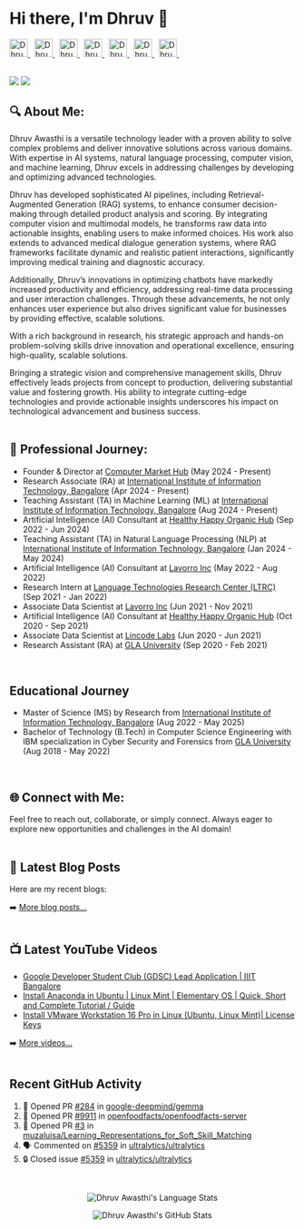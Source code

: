 
# Hi there, I'm Dhruv 👋

<a href="http://dhruvawasthi.com">
  <img alt="Dhruv's Website" height="32" width="32" src="https://cdn.jsdelivr.net/npm/simple-icons@v8/icons/firefox.svg" />
</a> &nbsp;  
<a href="https://www.linkedin.com/in/dhruv-awasthi/">
  <img alt="Dhruv's LinkedIn" height="32" width="32" src="https://cdn.jsdelivr.net/npm/simple-icons@v8/icons/linkedin.svg" />
</a> &nbsp; 
<a href="https://twitter.com/_dhruvawasthi">
  <img alt="Dhruv's Twitter" height="32" width="32" src="https://cdn.jsdelivr.net/npm/simple-icons@v8/icons/twitter.svg" />
</a> &nbsp; 
<a href="https://www.facebook.com/DhruvAwasthi6/">
  <img alt="Dhruv's Facebook" height="32" width="32" src="https://cdn.jsdelivr.net/npm/simple-icons@v8/icons/facebook.svg" />
</a> &nbsp; 
<a href="https://www.instagram.com/_dhruvawasthi/">
  <img alt="Dhruv's Instagram" height="32" width="32" src="https://cdn.jsdelivr.net/npm/simple-icons@v8/icons/instagram.svg" />
</a> &nbsp; 
<a href="https://www.youtube.com/@_dhruvawasthi">
  <img alt="Dhruv's YouTube" height="32" width="32" src="https://cdn.jsdelivr.net/npm/simple-icons@v8/icons/youtube.svg" />
</a> &nbsp; 
<a href="mailto: dhruvawasthicc@gmail.com">
  <img alt="Dhruv's Email" height="32" width="32" src="https://cdn.jsdelivr.net/npm/simple-icons@v8/icons/gmail.svg" />
</a> &nbsp;

<br>
<br>

[![](https://wakatime.com/badge/user/97d48e99-abfa-4dd7-8a9d-b14dce3279f6.svg)](https://wakatime.com/@97d48e99-abfa-4dd7-8a9d-b14dce3279f6)  ![](https://komarev.com/ghpvc/?username=DhruvAwasthi&style=flat&label=Visitors)


## 🔍 About Me:
Dhruv Awasthi is a versatile technology leader with a proven ability to solve complex problems and deliver innovative solutions across various domains. With expertise in AI systems, natural language processing, computer vision, and machine learning, Dhruv excels in addressing challenges by developing and optimizing advanced technologies.

Dhruv has developed sophisticated AI pipelines, including Retrieval-Augmented Generation (RAG) systems, to enhance consumer decision-making through detailed product analysis and scoring. By integrating computer vision and multimodal models, he transforms raw data into actionable insights, enabling users to make informed choices. His work also extends to advanced medical dialogue generation systems, where RAG frameworks facilitate dynamic and realistic patient interactions, significantly improving medical training and diagnostic accuracy.

Additionally, Dhruv’s innovations in optimizing chatbots have markedly increased productivity and efficiency, addressing real-time data processing and user interaction challenges. Through these advancements, he not only enhances user experience but also drives significant value for businesses by providing effective, scalable solutions.

With a rich background in research, his strategic approach and hands-on problem-solving skills drive innovation and operational excellence, ensuring high-quality, scalable solutions.

Bringing a strategic vision and comprehensive management skills, Dhruv effectively leads projects from concept to production, delivering substantial value and fostering growth. His ability to integrate cutting-edge technologies and provide actionable insights underscores his impact on technological advancement and business success.
<br>
<br>

## 🚀 Professional Journey:
- Founder & Director at [Computer Market Hub](https://www.computermarkethub.com/) (May 2024 - Present)
- Research Associate (RA) at [International Institute of Information Technology, Bangalore](https://www.iiitb.ac.in/) (Apr 2024 - Present)
- Teaching Assistant (TA) in Machine Learning (ML) at [International Institute of Information Technology, Bangalore](https://www.iiitb.ac.in/) (Aug 2024 - Present)
- Artificial Intelligence (AI) Consultant at [Healthy Happy Organic Hub](https://h2ohub.com/) (Sep 2022 - Jun 2024)
- Teaching Assistant (TA) in Natural Language Processing (NLP) at [International Institute of Information Technology, Bangalore](https://www.iiitb.ac.in/) (Jan 2024 - May 2024)
- Artificial Intelligence (AI) Consultant at [Lavorro Inc](https://www.lavorro.com/) (May 2022 - Aug 2022)
- Research Intern at [Language Technologies Research Center (LTRC)](https://ltrc.iiit.ac.in/) (Sep 2021 - Jan 2022)
- Associate Data Scientist at [Lavorro Inc](https://www.lavorro.com/) (Jun 2021 - Nov 2021)
- Artificial Intelligence (AI) Consultant at [Healthy Happy Organic Hub](https://h2ohub.com/) (Oct 2020 - Sep 2021)
- Associate Data Scientist at [Lincode Labs](https://www.lincode.ai/) (Jun 2020 - Jun 2021)
- Research Assistant (RA) at [GLA University](https://www.gla.ac.in/) (Sep 2020 - Feb 2021)
<br>

## Educational Journey
- Master of Science (MS) by Research from [International Institute of Information Technology, Bangalore](https://www.iiitb.ac.in/) (Aug 2022 - May 2025)
- Bachelor of Technology (B.Tech) in Computer Science Engineering with IBM specialization in Cyber Security and Forensics from [GLA University](https://www.gla.ac.in/) (Aug 2018 - May 2022)  
<br>

## 🌐 Connect with Me:
Feel free to reach out, collaborate, or simply connect. Always eager to explore new opportunities and challenges in the AI domain!
<br> 
<br>


## 📕 Latest Blog Posts
Here are my recent blogs:

<!-- BLOGS_START -->
<!-- BLOGS_END -->
➡️ [More blog posts...](https://www.dhruvawasthi.com/blog)
<br>
<br>

## 📺 Latest YouTube Videos

<!-- YOUTUBE:START -->
- [Google Developer Student Club &lpar;GDSC&rpar; Lead Application | IIIT Bangalore](https://www.youtube.com/watch?v=B4_rZca7fyk)
- [Install Anaconda in Ubuntu | Linux Mint | Elementary OS | Quick, Short and Complete Tutorial / Guide](https://www.youtube.com/watch?v=tynMx8_rE2Q)
- [Install VMware Workstation 16 Pro in Linux &lpar;Ubuntu, Linux Mint&rpar;| License Keys](https://www.youtube.com/watch?v=6frf8R2Td60)
<!-- YOUTUBE:END -->
➡️ [More videos...](https://youtube.com/@_dhruvawasthi)
<br>
<br>


## Recent GitHub Activity

<!--START_SECTION:activity-->
1. 💪 Opened PR [#284](https://github.com/google-deepmind/gemma/pull/284) in [google-deepmind/gemma](https://github.com/google-deepmind/gemma)
2. 💪 Opened PR [#9911](https://github.com/openfoodfacts/openfoodfacts-server/pull/9911) in [openfoodfacts/openfoodfacts-server](https://github.com/openfoodfacts/openfoodfacts-server)
3. 💪 Opened PR [#3](https://github.com/muzaluisa/Learning_Representations_for_Soft_Skill_Matching/pull/3) in [muzaluisa/Learning_Representations_for_Soft_Skill_Matching](https://github.com/muzaluisa/Learning_Representations_for_Soft_Skill_Matching)
4. 🗣 Commented on [#5359](https://github.com/ultralytics/ultralytics/issues/5359#issuecomment-1762545790) in [ultralytics/ultralytics](https://github.com/ultralytics/ultralytics)
5. 🔒 Closed issue [#5359](https://github.com/ultralytics/ultralytics/issues/5359) in [ultralytics/ultralytics](https://github.com/ultralytics/ultralytics)
<!--END_SECTION:activity-->

<br>
<p align="center"><img alt="Dhruv Awasthi's Language Stats" src="https://github-readme-stats-dhruvawasthis-projects.vercel.app/api/top-langs?username=dhruvawasthi&count_private=true&show_icons=true&include_all_commits=true&theme=transparent&hide=jupyter%20notebook&layout=compact" /> 
<p align="center"><img alt="Dhruv Awasthi's GitHub Stats" src="https://github-readme-stats-dhruvawasthis-projects.vercel.app/api?username=dhruvawasthi&count_private=true&show_icons=true&include_all_commits=true&theme=transparent" />  

